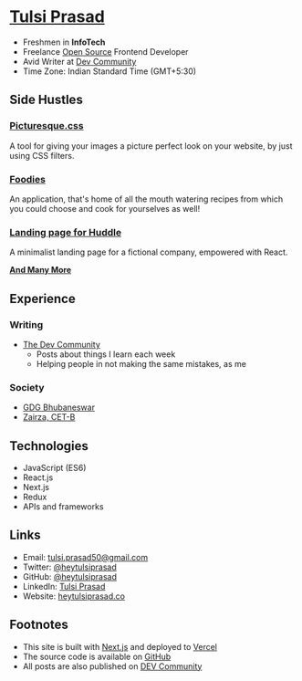 # [Tulsi Prasad](/)

-   Freshmen in **InfoTech**
-   Freelance [Open Source](https://github.com/heytulsiprasad) Frontend Developer
-   Avid Writer at [Dev Community](https://dev.to/heytulsiprasad)
-   Time Zone: Indian Standard Time (GMT+5:30)

## Side Hustles

### [Picturesque.css](https://github.com/heytulsiprasad/picturesque.css)

A tool for giving your images a picture perfect look on your website, by just using CSS filters.

### [Foodies](https://github.com/heytulsiprasad/foodies)

An application, that's home of all the mouth watering recipes from which you could choose and cook for yourselves as well!

### [Landing page for Huddle](https://github.com/heytulsiprasad/huddle-landing-fem)

A minimalist landing page for a fictional company, empowered with React.

**[And Many More](https://github.com/heytulsiprasad/)**

## Experience

### Writing

-   [The Dev Community](https://dev.to/heytulsiprasad)
    -   Posts about things I learn each week
    -   Helping people in not making the same mistakes, as me

### Society

-   [GDG Bhubaneswar](https://www.meetup.com/GDG-Bhubaneswar/)
-   [Zairza, CET-B](https://zairza.in/)

## Technologies

-   JavaScript (ES6)
-   React.js
-   Next.js
-   Redux
-   APIs and frameworks

## Links

-   Email: [tulsi.prasad50@gmail.com](mailto:tulsi.prasad50@gmail.com)
-   Twitter: [@heytulsiprasad](https://twitter.com/heytulsiprasad)
-   GitHub: [@heytulsiprasad](https://github.com/heytulsiprasad)
-   LinkedIn: [Tulsi Prasad](https://linkedin.com/in/heytulsiprasad)
-   Website: [heytulsiprasad.co]()

## Footnotes

-   This site is built with [Next.js](https://nextjs.org) and deployed to [Vercel](https://vercel.co)
-   The source code is available on [GitHub](https://github.com/heytulsiprasad)
-   All posts are also published on [DEV Community](https://dev.to/heytulsiprasad)
